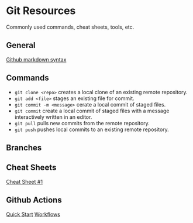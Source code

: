 # Git Resources
Commonly used commands, cheat sheets, tools, etc.

## General
[Github markdown syntax](https://docs.github.com/en/get-started/writing-on-github/getting-started-with-writing-and-formatting-on-github/basic-writing-and-formatting-syntax)

## Commands
- ```git clone <repo>``` creates a local clone of an existing remote repository.
- ```git add <file>``` stages an existing file for commit.  
- ```git commit -m <message>``` cerate a local commit of staged files.
- ```git commit``` create a local commit of staged files with a message interactively written in an editor.
- ```git pull``` pulls new commits from the remote repository.
- ```git push``` pushes local commits to an existing remote repository.

## Branches


## Cheat Sheets
[Cheat Sheet #1](https://images.datacamp.com/image/upload/v1656573882/Marketing/Blog/git_cheat_sheet.pdf)

## Github Actions
[Quick Start](https://docs.github.com/en/actions/quickstart)
[Workflows](https://docs.github.com/en/actions/using-workflows)


